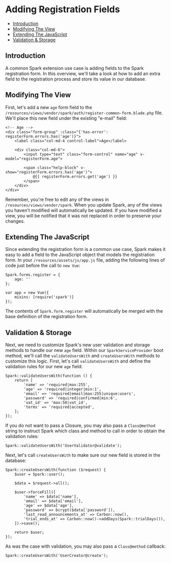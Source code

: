 # Adding Registration Fields

- [Introduction](#introduction)
- [Modifying The View](#modifying-the-view)
- [Extending The JavaScript](#extending-the-javascript)
- [Validation & Storage](#validation-and-storage)

<a name="introduction"></a>
## Introduction

A common Spark extension use case is adding fields to the Spark registration form. In this overview, we'll take a look at how to add an extra field to the registration process and store its value in our database.

<a name="modifying-the-view"></a>
## Modifying The View

First, let's add a new `age` form field to the `/resources/views/vendor/spark/auth/register-common-form.blade.php` file. We'll place this new field under the existing "e-mail" field:

    <!-- Age -->
    <div class="form-group" :class="{'has-error': registerForm.errors.has('age')}">
        <label class="col-md-4 control-label">Age</label>

        <div class="col-md-6">
            <input type="text" class="form-control" name="age" v-model="registerForm.age">

            <span class="help-block" v-show="registerForm.errors.has('age')">
                @{{ registerForm.errors.get('age') }}
            </span>
        </div>
    </div>

Remember, you're free to edit any of the views in `/resources/views/vendor/spark`. When you update Spark, any of the views you haven't modified will automatically be updated. If you have modified a view, you will be notified that it was not replaced in order to preserve your changes.

<a name="extending-the-javascript"></a>
## Extending The JavaScript

Since extending the registration form is a common use case, Spark makes it easy to add a field to the JavaScript object that models the registration form. In your `/resources/assets/js/app.js` file, adding the following lines of code just before the call to `new Vue`:

    Spark.forms.register = {
        age: ''
    };

    var app = new Vue({
        mixins: [require('spark')]
    });

The contents of `Spark.form.register` will automatically be merged with the base definition of the registration form.

<a name="validation-and-storage"></a>
## Validation & Storage

Next, we need to customize Spark's new user validation and storage methods to handle our new `age` field. Within our `SparkServiceProvider` boot method, we'll call the `validateUsersWith` and `createUsersWith` methods to customize this logic. First, let's call `validateUsersWith` and define the validation rules for our new `age` field:

    Spark::validateUsersWith(function () {
        return [
            'name' => 'required|max:255',
            'age' => 'required|integer|min:1',
            'email' => 'required|email|max:255|unique:users',
            'password' => 'required|confirmed|min:6',
            'vat_id' => 'max:50|vat_id',
            'terms' => 'required|accepted',
        ];
    });

If you do not want to pass a Closure, you may also pass a `Class@method` string to instruct Spark which class and method to call in order to obtain the validation rules:

    Spark::validateUsersWith('UserValidator@validate');

Next, let's call `createUsersWith` to make sure our new field is stored in the database:

    Spark::createUsersWith(function ($request) {
        $user = Spark::user();

        $data = $request->all();

        $user->forceFill([
            'name' => $data['name'],
            'email' => $data['email'],
            'age' => $data['age'],
            'password' => bcrypt($data['password']),
            'last_read_announcements_at' => Carbon::now(),
            'trial_ends_at' => Carbon::now()->addDays(Spark::trialDays()),
        ])->save();

        return $user;
    });

As was the case with validation, you may also pass a `Class@method` callback:

    Spark::createUsersWith('UserCreator@create');
